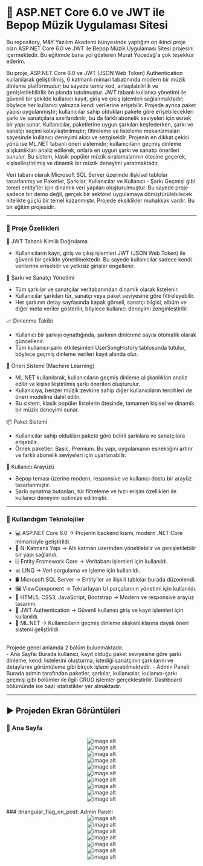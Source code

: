 # 🎵 ASP.NET Core 6.0 ve JWT ile Bepop Müzik Uygulaması Sitesi
Bu repository, M&Y Yazılım Akademi bünyesinde yaptığım on ikinci proje olan ASP.NET Core 6.0 ve JWT ile Bepop Müzik Uygulaması Sitesi projesini içermektedir. Bu eğitimde bana yol gösteren Murat Yücedağ'a çok teşekkür ederim.

Bu proje, ASP.NET Core 6.0 ve JWT (JSON Web Token) Authentication kullanılarak geliştirilmiş, 6 katmanlı mimari tababnında modern bir müzik dinleme platformudur; bu sayede temiz kod, anlaşılabilirlik ve genişletilebilirlik ön planda tutulmuştur. JWT tabanlı kullanıcı yönetimi ile güvenli bir şekilde kullanıcı kayıt, giriş ve çıkış işlemleri sağlanmaktadır; böylece her kullanıcı yalnızca kendi verilerine erişebilir. Projede ayrıca paket yapısı uygulanmıştır; kullanıcılar sahip oldukları pakete göre erişebilecekleri şarkı ve sanatçılara sınırlandırılır, bu da farklı abonelik seviyeleri için esnek bir yapı sunar. Kullanıcılar, paketlerine uygun şarkıları keşfederken, şarkı ve sanatçı seçimi kolaylaştırılmıştır; filtreleme ve listeleme mekanizmaları sayesinde kullanıcı deneyimi akıcı ve sezgiseldir. Projenin en dikkat çekici yönü ise ML.NET tabanlı öneri sistemidir; kullanıcıların geçmiş dinleme alışkanlıkları analiz edilerek, onlara en uygun şarkı ve sanatçı önerileri sunulur. Bu sistem, klasik popüler müzik sıralamalarının ötesine geçerek, kişiselleştirilmiş ve dinamik bir müzik deneyimi yaratmaktadır.

Veri tabanı olarak Microsoft SQL Server üzerinde ilişkisel tablolar tasarlanmış ve Paketler, Şarkılar, Kullanıcılar ve Kullanıcı - Şarkı Geçmişi gibi temel entity’ler için dinamik veri yapıları oluşturulmuştur. Bu sayede proje sadece bir demo değil, gerçek bir sektörel uygulamaya dönüştürülebilecek nitelikte güçlü bir temel kazanmıştır. Projede eksiklikler muhakkak vardır. Bu bir eğitim projesidir.

---

### 🌟 Proje Özellikleri

🔐 JWT Tabanlı Kimlik Doğrulama
- Kullanıcıların kayıt, giriş ve çıkış işlemleri JWT (JSON Web Token) ile güvenli bir şekilde yönetilmektedir. Bu sayede kullanıcılar sadece kendi verilerine erişebilir ve yetkisiz girişler engellenir.

🎵 Şarkı ve Sanatçı Yönetimi
- Tüm şarkılar ve sanatçılar veritabanından dinamik olarak listelenir.
- Kullanıcılar şarkıları tür, sanatçı veya paket seviyesine göre filtreleyebilir.
- Her şarkının detay sayfasında kapak görseli, sanatçı bilgisi, albüm ve diğer meta veriler gösterilir, böylece kullanıcı deneyimi zenginleştirilir.

📈 Dinlenme Takibi
- Kullanıcı bir şarkıyı oynattığında, şarkının dinlenme sayısı otomatik olarak güncellenir.
- Tüm kullanıcı-şarkı etkileşimleri UserSongHistory tablosunda tutulur, böylece geçmiş dinleme verileri kayıt altında olur.

🤖 Öneri Sistemi (Machine Learning)
- ML.NET kullanılarak, kullanıcıların geçmiş dinleme alışkanlıkları analiz edilir ve kişiselleştirilmiş şarkı önerileri oluşturulur.
- Kullanıcıya, benzer müzik zevkine sahip diğer kullanıcıların tercihleri de öneri modeline dahil edilir.
- Bu sistem, klasik popüler listelerin ötesinde, tamamen kişisel ve dinamik bir müzik deneyimi sunar.

📦 Paket Sistemi
- Kullanıcılar sahip oldukları pakete göre belirli şarkılara ve sanatçılara erişebilir.
- Örnek paketler: Basic, Premium. Bu yapı, uygulamanın esnekliğini artırır ve farklı abonelik seviyeleri için uyarlanabilir.

🎨 Kullanıcı Arayüzü
- Bepop teması üzerine modern, responsive ve kullanıcı dostu bir arayüz tasarlanmıştır.
- Şarkı oynatma butonları, tür filtreleme ve hızlı erişim özellikleri ile kullanıcı deneyimi optimize edilmiştir.

---

### 🚀 Kullandığım Teknolojiler
- 💻 ASP.NET Core 6.0 → Projenin backend kısmı, modern .NET Core mimarisiyle geliştirildi.
- 📂 N-Katmanlı Yapı → Altı katman üzerinden yönetilebilir ve genişletilebilir bir yapı sağlandı.
- 🗄 Entity Framework Core → Veritabanı işlemleri için kullanıldı.
- 📊 LINQ → Veri sorgulama ve işleme için kullanıldı.
- 🛢 Microsoft SQL Server → Entity’ler ve ilişkili tablolar burada düzenlendi.
- 🖼 ViewComponent → Tekrarlayan UI parçalarının yönetimi için kullanıldı.
- 🎨 HTML5, CSS3, JavaScript, Bootstrap → Modern ve responsive arayüz tasarımı.
- 🔐 JWT Authentication → Güvenli kullanıcı giriş ve kayıt işlemleri için kullanıldı.
- 🤖 ML.NET → Kullanıcıların geçmiş dinleme alışkanlıklarına dayalı öneri sistemi geliştirildi.

<br>
Projede genel anlamda 2 bölüm bulunmaktadır.<br>
- Ana Sayfa: Burada kullanıcı, kayıt olduğu paket seviyesine göre şarkı dinleme, kendi listelerini oluşturma, istediği sanatçının şarkılarını ve detaylarını görüntüleme gibi birçok işlemi yapabilmektedir.
- Admin Paneli: Burada admin tarafından paketler, şarkılar, kullanıcılar, kullanıcı-şarkı geçmişi gibi bölümler ile ilgili CRUD işlemler gerçekleştirilir. Dashboard bölümünde ise bazı istatistikler yer almaktadır.

---

## :arrow_forward: Projeden Ekran Görüntüleri

### :triangular_flag_on_post: Ana Sayfa
<div align="center">
  <img src="https://github.com/melihcolak0/JwtBepopMusic/blob/b73981baf604b55fca3bf5971cfd0df627468dfe/ss/screencapture-localhost-7179-Starter-Index-2025-09-21-18_58_00.png" alt="image alt">
</div>
<div align="center">
  <img src="https://github.com/melihcolak0/JwtBepopMusic/blob/b73981baf604b55fca3bf5971cfd0df627468dfe/ss/screencapture-localhost-7179-Default-2025-09-21-18_49_45.png" alt="image alt">
</div>
<div align="center">
  <img src="https://github.com/melihcolak0/JwtBepopMusic/blob/b73981baf604b55fca3bf5971cfd0df627468dfe/ss/screencapture-localhost-7179-Charts-Index-2025-09-21-18_50_07.png" alt="image alt">
</div>
<div align="center">
  <img src="https://github.com/melihcolak0/JwtBepopMusic/blob/b73981baf604b55fca3bf5971cfd0df627468dfe/ss/screencapture-localhost-7179-Genres-Index-2025-09-21-18_50_18.png" alt="image alt">
</div>
<div align="center">
  <img src="https://github.com/melihcolak0/JwtBepopMusic/blob/b73981baf604b55fca3bf5971cfd0df627468dfe/ss/screencapture-localhost-7179-Genres-GetSongById-75-2025-09-21-18_58_45.png" alt="image alt">
</div>
<div align="center">
  <img src="https://github.com/melihcolak0/JwtBepopMusic/blob/afcba85fc3b353f2002c367c35fc463b766767c7/ss2/screencapture-localhost-7179-Artists-Index-2025-09-22-15_50_32.png" alt="image alt">
</div>
<div align="center">
  <img src="https://github.com/melihcolak0/JwtBepopMusic/blob/b73981baf604b55fca3bf5971cfd0df627468dfe/ss/screencapture-localhost-7179-Artists-GetArtistByName-2025-09-21-19_00_53.png" alt="image alt">
</div>
<div align="center">
  <img src="https://github.com/melihcolak0/JwtBepopMusic/blob/b73981baf604b55fca3bf5971cfd0df627468dfe/ss/screencapture-localhost-7179-UpgradePackage-Index-2025-09-22-13_58_33.png" alt="image alt">
</div>
<div align="center">
  <img src="https://github.com/melihcolak0/JwtBepopMusic/blob/b73981baf604b55fca3bf5971cfd0df627468dfe/ss/screencapture-localhost-7179-register-Index-2025-09-21-19_01_28.png" alt="image alt">
</div>
<div align="center">
  <img src="https://github.com/melihcolak0/JwtBepopMusic/blob/b73981baf604b55fca3bf5971cfd0df627468dfe/ss/screencapture-localhost-7179-Login-Index-2025-09-21-19_01_07.png" alt="image alt">
</div>
<br>
### :triangular_flag_on_post: Admin Paneli
<div align="center">
  <img src="https://github.com/melihcolak0/JwtBepopMusic/blob/b73981baf604b55fca3bf5971cfd0df627468dfe/ss/screencapture-localhost-7179-AdminDashboard-Index-2025-09-21-19_02_13.png" alt="image alt">
</div>
<div align="center">
  <img src="https://github.com/melihcolak0/JwtBepopMusic/blob/b73981baf604b55fca3bf5971cfd0df627468dfe/ss/screencapture-localhost-7179-AdminPackage-Index-2025-09-21-19_02_32.png" alt="image alt">
</div>
<div align="center">
  <img src="https://github.com/melihcolak0/JwtBepopMusic/blob/b73981baf604b55fca3bf5971cfd0df627468dfe/ss/screencapture-localhost-7179-AdminPackage-CreatePackage-2025-09-21-19_02_47.png" alt="image alt">
</div>
<div align="center">
  <img src="https://github.com/melihcolak0/JwtBepopMusic/blob/b73981baf604b55fca3bf5971cfd0df627468dfe/ss/screencapture-localhost-7179-AdminPackage-UpdatePackage-6-2025-09-21-19_02_57.png" alt="image alt">
</div>
<div align="center">
  <img src="https://github.com/melihcolak0/JwtBepopMusic/blob/b73981baf604b55fca3bf5971cfd0df627468dfe/ss/localhost_7179_AdminSong_Index.png" alt="image alt">
</div>
<div align="center">
  <img src="https://github.com/melihcolak0/JwtBepopMusic/blob/b73981baf604b55fca3bf5971cfd0df627468dfe/ss/screencapture-localhost-7179-AdminUser-Index-2025-09-21-19_03_56.png" alt="image alt">
</div>
<div align="center">
  <img src="https://github.com/melihcolak0/JwtBepopMusic/blob/b73981baf604b55fca3bf5971cfd0df627468dfe/ss/screencapture-localhost-7179-AdminUserSongHistory-Index-2025-09-21-19_04_06.png" alt="image alt">
</div>
